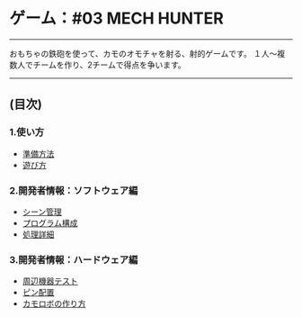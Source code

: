 # ゲーム：#03 MECH HUNTER
----

おもちゃの鉄砲を使って、カモのオモチャを射る、射的ゲームです。
１人～複数人でチームを作り、2チームで得点を争います。

----
## (目次)

### 1.使い方
- [準備方法     ](./README/10_準備方法.md)
- [遊び方       ](./README/11_遊び方.md  )

### 2.開発者情報：ソフトウェア編
- [シーン管理    ](./README/30_シーン管理.md    )
- [プログラム構成](./README/31_プログラム構成.md)
- [処理詳細      ](./README/32_処理詳細.md      )

### 3.開発者情報：ハードウェア編
- [周辺機器テスト  ](./README/40_テスト.md        )
- [ピン配置        ](./README/40_ピン配置.md      )
- [カモロボの作り方](./README/40_カモロボ.md        )
